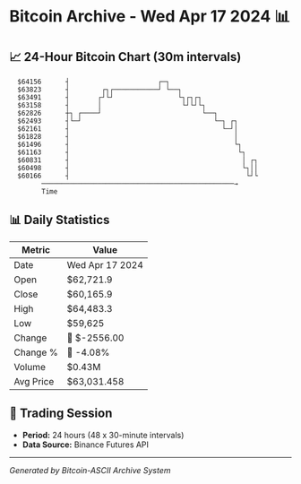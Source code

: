 # Bitcoin Archive - Wed Apr 17 2024 📊

## 📈 24-Hour Bitcoin Chart (30m intervals)

```
  $64156      ┤                      ┌─┐                       
  $63823      ┤        ┌┐┌───────────┘ └──┐                    
  $63491      ┤       ┌┘└┘                └┐┌┐┌┐               
  $63158      ┤       │                    └┘└┘└┐              
  $62826      ┼┐ ┌────┘                         └──┐           
  $62493      ┤└─┘                                 └─┐ ┌┐      
  $62161      ┤                                      └─┘│      
  $61828      ┤                                         │      
  $61496      ┤                                         └┐     
  $61163      ┤                                          └┐    
  $60831      ┤                                           │ ┌┐ 
  $60498      ┤                                           └┐││ 
  $60166      ┤                                            └┘└ 
        ────────────────────────────────────────────────→
        Time
```

## 📊 Daily Statistics

| Metric | Value |
|--------|-------|
| Date | Wed Apr 17 2024 |
| Open | $62,721.9 |
| Close | $60,165.9 |
| High | $64,483.3 |
| Low | $59,625 |
| Change | 🔴 $-2556.00 |
| Change % | 🔴 -4.08% |
| Volume | $0.43M |
| Avg Price | $63,031.458 |

## 📅 Trading Session

- **Period:** 24 hours (48 x 30-minute intervals)
- **Data Source:** Binance Futures API

---
*Generated by Bitcoin-ASCII Archive System*
